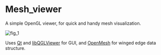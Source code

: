 # Mesh_viewer

A simple OpenGL viewer, for quick and handy mesh visualization.  

![fig_1](https://user-images.githubusercontent.com/84736834/120655455-fd560e00-c482-11eb-94fc-ebe9c4732edc.png)  

Uses [Qt](https://www.qt.io/) and [libQGLViewer](http://libqglviewer.com/) for GUI, and [OpenMesh](https://www.graphics.rwth-aachen.de/software/openmesh/) for winged edge data structure.  
